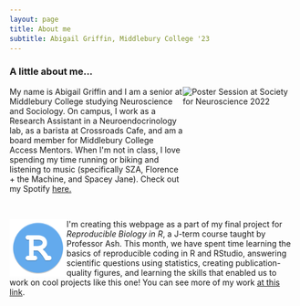```yaml
---
layout: page
title: About me
subtitle: Abigail Griffin, Middlebury College '23
---
```


<h3>A little about me...</h3>
<img src="assets/img/abbyposter.png" alt="Poster Session at Society for Neuroscience 2022" style="float:right;width:200px;height:200px;">


My name is Abigail Griffin and I am a senior at Middlebury College studying Neuroscience and Sociology. On campus, I work as a Research Assistant in a Neuroendocrinology lab, as a barista at Crossroads Cafe, and am a board member for Middlebury College Access Mentors.
When I'm not in class, I love spending my time running or biking and listening to music (specifically SZA, Florence + the Machine, and Spacey Jane). Check out my Spotify [here.](https://open.spotify.com/user/abigail.griffin-us?si=15e2fc5ce7b84657)
    
<p> <br /> </p>

<img src="assets/img/rstudio-icon.png" alt="R Studio icon" style="float:left;width:100px;height:100px;">

I'm creating this webpage as a part of my final project for *Reproducible Biology in R*, a J-term course taught by Professor Ash. This month, we have spent time learning the basics of reproducible coding in R and RStudio, answering scientific questions using statistics, creating publication-quality figures, and learning the skills that enabled us to work on cool projects like this one! You can see more of my work [at this link](https://abbygriffin4.github.io/bio_1007a/).


